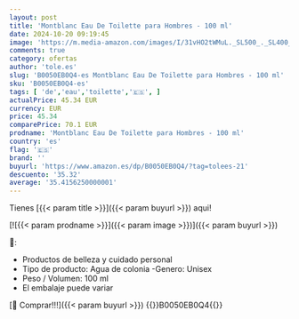 ```yaml
---
layout: post
title: 'Montblanc Eau De Toilette para Hombres - 100 ml'
date: 2024-10-20 09:19:45
image: 'https://m.media-amazon.com/images/I/31vHO2tWMuL._SL500_._SL400_.jpg'
comments: true
category: ofertas
author: 'tole.es'
slug: 'B0050EB0Q4-es Montblanc Eau De Toilette para Hombres - 100 ml'
sku: 'B0050EB0Q4-es'
tags: [ 'de','eau','toilette','🇪🇸', ]
actualPrice: 45.34 EUR
currency: EUR
price: 45.34
comparePrice: 70.1 EUR
prodname: 'Montblanc Eau De Toilette para Hombres - 100 ml'
country: 'es'
flag: '🇪🇸'
brand: ''
buyurl: 'https://www.amazon.es/dp/B0050EB0Q4/?tag=tolees-21'
descuento: '35.32'
average: '35.4156250000001'
---
```


Tienes [{{< param title >}}]({{< param buyurl >}}) aqui!

[![{{< param prodname >}}]({{< param image >}})]({{< param buyurl >}})

🔎:

- Productos de belleza y cuidado personal
- Tipo de producto: Agua de colonia -Genero: Unisex
- Peso / Volumen: 100 ml
- El embalaje puede variar

[🛒 Comprar!!!]({{< param buyurl >}})
{{<world>}}B0050EB0Q4{{</world>}}
